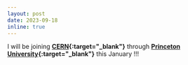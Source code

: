 ```yaml
---
layout: post
date: 2023-09-18
inline: true
---
```


I will be joining **[CERN](https://cern.ch){:target="_blank"}** through **[Princeton University](https://www.princeton.edu){:target="_blank"}** this January !!!
